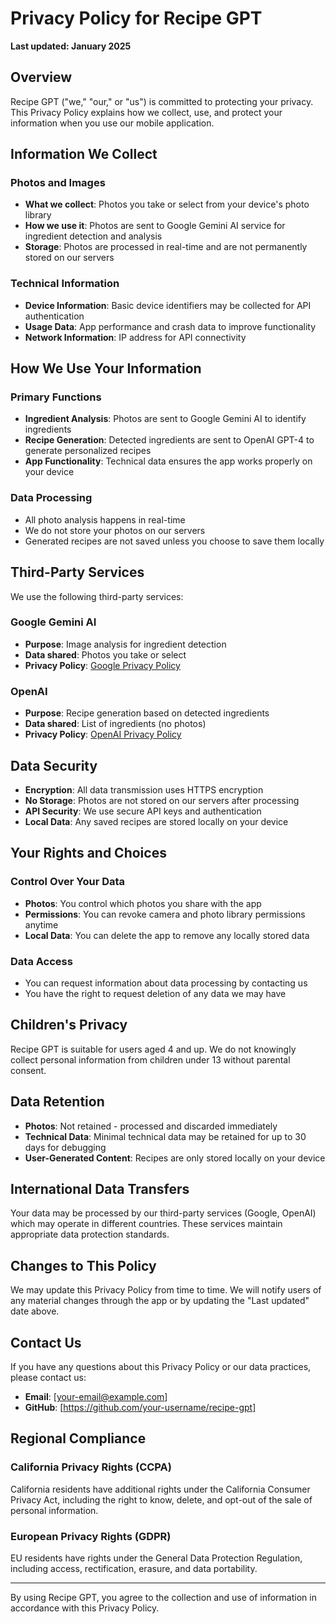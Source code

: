 # Privacy Policy for Recipe GPT

**Last updated: January 2025**

## Overview

Recipe GPT ("we," "our," or "us") is committed to protecting your privacy. This Privacy Policy explains how we collect, use, and protect your information when you use our mobile application.

## Information We Collect

### Photos and Images
- **What we collect**: Photos you take or select from your device's photo library
- **How we use it**: Photos are sent to Google Gemini AI service for ingredient detection and analysis
- **Storage**: Photos are processed in real-time and are not permanently stored on our servers

### Technical Information
- **Device Information**: Basic device identifiers may be collected for API authentication
- **Usage Data**: App performance and crash data to improve functionality
- **Network Information**: IP address for API connectivity

## How We Use Your Information

### Primary Functions
- **Ingredient Analysis**: Photos are sent to Google Gemini AI to identify ingredients
- **Recipe Generation**: Detected ingredients are sent to OpenAI GPT-4 to generate personalized recipes
- **App Functionality**: Technical data ensures the app works properly on your device

### Data Processing
- All photo analysis happens in real-time
- We do not store your photos on our servers
- Generated recipes are not saved unless you choose to save them locally

## Third-Party Services

We use the following third-party services:

### Google Gemini AI
- **Purpose**: Image analysis for ingredient detection
- **Data shared**: Photos you take or select
- **Privacy Policy**: [Google Privacy Policy](https://policies.google.com/privacy)

### OpenAI
- **Purpose**: Recipe generation based on detected ingredients
- **Data shared**: List of ingredients (no photos)
- **Privacy Policy**: [OpenAI Privacy Policy](https://openai.com/privacy/)

## Data Security

- **Encryption**: All data transmission uses HTTPS encryption
- **No Storage**: Photos are not stored on our servers after processing
- **API Security**: We use secure API keys and authentication
- **Local Data**: Any saved recipes are stored locally on your device

## Your Rights and Choices

### Control Over Your Data
- **Photos**: You control which photos you share with the app
- **Permissions**: You can revoke camera and photo library permissions anytime
- **Local Data**: You can delete the app to remove any locally stored data

### Data Access
- You can request information about data processing by contacting us
- You have the right to request deletion of any data we may have

## Children's Privacy

Recipe GPT is suitable for users aged 4 and up. We do not knowingly collect personal information from children under 13 without parental consent.

## Data Retention

- **Photos**: Not retained - processed and discarded immediately
- **Technical Data**: Minimal technical data may be retained for up to 30 days for debugging
- **User-Generated Content**: Recipes are only stored locally on your device

## International Data Transfers

Your data may be processed by our third-party services (Google, OpenAI) which may operate in different countries. These services maintain appropriate data protection standards.

## Changes to This Policy

We may update this Privacy Policy from time to time. We will notify users of any material changes through the app or by updating the "Last updated" date above.

## Contact Us

If you have any questions about this Privacy Policy or our data practices, please contact us:

- **Email**: [your-email@example.com]
- **GitHub**: [https://github.com/your-username/recipe-gpt]

## Regional Compliance

### California Privacy Rights (CCPA)
California residents have additional rights under the California Consumer Privacy Act, including the right to know, delete, and opt-out of the sale of personal information.

### European Privacy Rights (GDPR)
EU residents have rights under the General Data Protection Regulation, including access, rectification, erasure, and data portability.

---

By using Recipe GPT, you agree to the collection and use of information in accordance with this Privacy Policy.